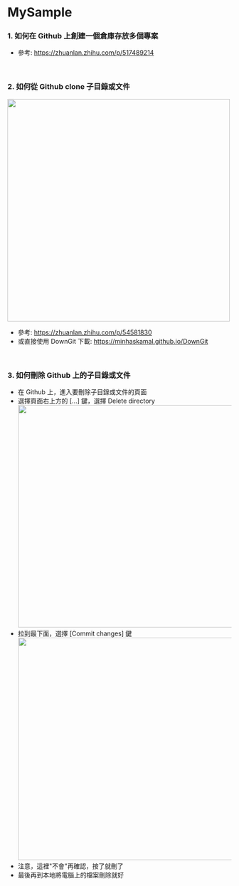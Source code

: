 # MySample

### 1. 如何在 Github 上創建一個倉庫存放多個專案<br/>
- 參考: https://zhuanlan.zhihu.com/p/517489214<br/>
<br/>

### 2. 如何從 Github clone 子目錄或文件<br/>
<img src="https://user-images.githubusercontent.com/104376299/211455593-0d9823cd-e9a8-4dd4-83b4-c840283196c2.png" width="500px" /><br/>
- 參考: https://zhuanlan.zhihu.com/p/54581830<br/>
- 或直接使用 DownGit 下載: https://minhaskamal.github.io/DownGit
<br/>

### 3. 如何刪除 Github 上的子目錄或文件<br/>
- 在 Github 上，進入要刪除子目錄或文件的頁面<br/>
- 選擇頁面右上方的 [...] 鍵，選擇 Delete directory<br/>
<img src="https://user-images.githubusercontent.com/104376299/211460367-eb086fc7-188a-40d4-a6f0-d9f746c046ec.png" width="500px" /><br/>
- 拉到最下面，選擇 [Commit changes] 鍵<br/>
<img src="https://user-images.githubusercontent.com/104376299/211460368-3525caad-bba5-4454-bfae-a4658a435cfb.png" width="500px" /><br/>
- 注意，這裡"不會"再確認，按了就刪了
- 最後再到本地將電腦上的檔案刪除就好
